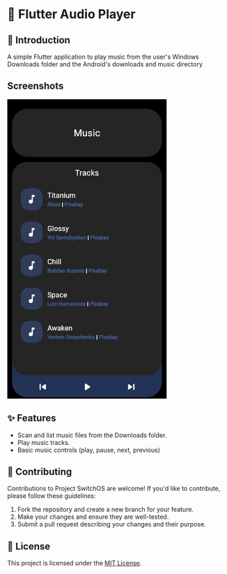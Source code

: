 # 🎵 Flutter Audio Player

## 🌟 Introduction

A simple Flutter application to play music from the user's Windows Downloads folder and the Android's downloads and music directory

## Screenshots

<!-- assets/Screenshots/dark.png -->
<img src="assets/Screenshots/dark.png" width="366" height="686" alt="App Ui in Dark Theme" />

## ✨ Features

-   Scan and list music files from the Downloads folder.
-   Play music tracks.
-   Basic music controls (play, pause, next, previous)

## 🤝 Contributing

Contributions to Project SwitchOS are welcome! If you'd like to contribute, please follow these guidelines:

1. Fork the repository and create a new branch for your feature.
2. Make your changes and ensure they are well-tested.
3. Submit a pull request describing your changes and their purpose.

## 📄 License

This project is licensed under the [MIT License](LICENSE).
